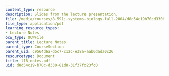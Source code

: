 ```yaml
---
content_type: resource
description: Slides from the lecture presentation.
file: /media/courses/8-591j-systems-biology-fall-2004/d8d54c19b70cd33081d831f37fd23fc0_l18_notes.pdf
file_type: application/pdf
learning_resource_types:
- Lecture Notes
ocw_type: OCWFile
parent_title: Lecture Notes
parent_type: CourseSection
parent_uid: c9564d6a-d5c7-c12c-e38a-aab6dada0c26
resourcetype: Document
title: l18_notes.pdf
uid: d8d54c19-b70c-d330-81d8-31f37fd23fc0
---
```

